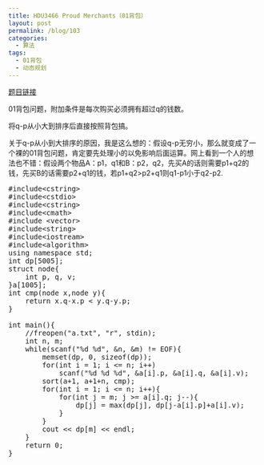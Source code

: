 ```yaml
---
title: HDU3466 Proud Merchants（01背包）
layout: post
permalink: /blog/103
categories:
  - 算法
tags:
  - 01背包
  - 动态规划
---
```

<a href="http://acm.hdu.edu.cn/showproblem.php?pid=3466" target="_blank">题目链接</a>

01背包问题，附加条件是每次购买必须拥有超过q的钱数。
  
将q-p从小大到排序后直接按照背包搞。

关于q-p从小到大排序的原因，我是这么想的：假设q-p无穷小，那么就变成了一个裸的01背包问题，肯定要先处理小的以免影响后面运算。网上看到一个人的想法也不错：假设两个物品A：p1，q1和B：p2，q2，先买A的话则需要p1+q2的钱，先买B的话需要p2+q1的钱，若p1+q2>p2+q1则q1-p1小于q2-p2.

<pre class="brush: cpp; title: ; notranslate" title="">#include&lt;cstring&gt;
#include&lt;cstdio&gt;
#include&lt;cstring&gt;
#include&lt;cmath&gt;
#include &lt;vector&gt;
#include&lt;string&gt;
#include&lt;iostream&gt;
#include&lt;algorithm&gt;
using namespace std;
int dp[5005];
struct node{
    int p, q, v;
}a[1005];
int cmp(node x,node y){
    return x.q-x.p &lt; y.q-y.p;
}

int main(){
    //freopen("a.txt", "r", stdin);
    int n, m;
    while(scanf("%d %d", &n, &m) != EOF){
        memset(dp, 0, sizeof(dp));
        for(int i = 1; i &lt;= n; i++)
            scanf("%d %d %d", &a[i].p, &a[i].q, &a[i].v);
        sort(a+1, a+1+n, cmp);
        for(int i = 1; i &lt;= n; i++){
            for(int j = m; j &gt;= a[i].q; j--){
                dp[j] = max(dp[j], dp[j-a[i].p]+a[i].v);
            }
        }
        cout &lt;&lt; dp[m] &lt;&lt; endl;
    }
    return 0;
}
</pre>